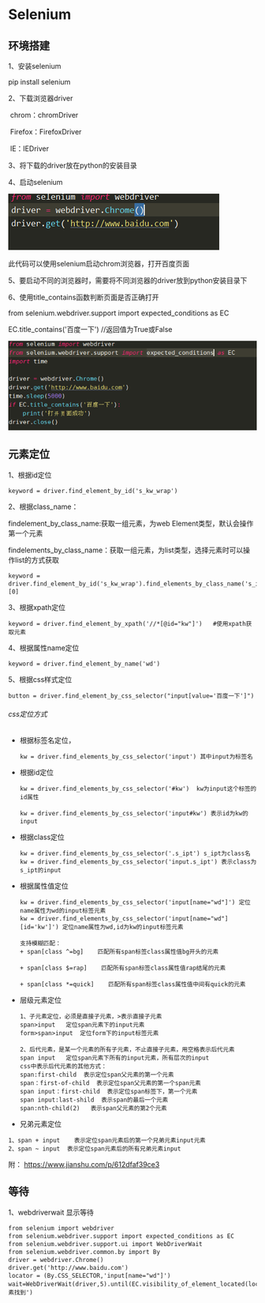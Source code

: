 # Selenium

## 环境搭建

1、安装selenium

pip install selenium

2、下载浏览器driver

​    chrom：chromDriver

​    Firefox：FirefoxDriver

​    IE：IEDriver

3、将下载的driver放在python的安装目录

4、启动selenium

![start_driver](../images/start_driver.png)

此代码可以使用selenium启动chrom浏览器，打开百度页面

5、要启动不同的浏览器时，需要将不同浏览器的driver放到python安装目录下

6、使用title_contains函数判断页面是否正确打开

from selenium.webdriver.support import expected_conditions as EC

EC.title_contains('百度一下')      //返回值为True或False

![title_contains](../images/title_contains.png)



## 元素定位

1、根据id定位

```
keyword = driver.find_element_by_id('s_kw_wrap')
```

2、根据class_name：

findelement_by_class_name:获取一组元素，为web Element类型，默认会操作第一个元素

findelements_by_class_name：获取一组元素，为list类型，选择元素时可以操作list的方式获取

```
keyword = driver.find_element_by_id('s_kw_wrap').find_elements_by_class_name('s_ipt')[0]
```

3、根据xpath定位

```
keyword = driver.find_element_by_xpath('//*[@id="kw"]')   #使用xpath获取元素
```

4、根据属性name定位

```
keyword = driver.find_element_by_name('wd') 
```

5、根据css样式定位

```
button = driver.find_element_by_css_selector("input[value='百度一下']")
```

###### css定位方式

+ 根据标签名定位，

  ```
  kw = driver.find_elements_by_css_selector('input') 其中input为标签名
  ```

+ 根据id定位

  ```
  kw = driver.find_elements_by_css_selector('#kw')  kw为input这个标签的id属性
  
  kw = driver.find_elements_by_css_selector('input#kw') 表示id为kw的input
  ```

+ 根据class定位

  ```
  kw = driver.find_elements_by_css_selector('.s_ipt') s_ipt为class名
  kw = driver.find_elements_by_css_selector('input.s_ipt') 表示class为s_ipt的input
  ```

+ 根据属性值定位

  ```
  kw = driver.find_elements_by_css_selector('input[name="wd"]') 定位name属性为wd的input标签元素
  kw = driver.find_elements_by_css_selector('input[name="wd"][id='kw']') 定位name属性为wd,id为kw的input标签元素
  
  支持模糊匹配：
  + span[class ^=bg]    匹配所有span标签class属性值bg开头的元素
  
  + span[class $=rap]    匹配所有span标签class属性值rap结尾的元素
  
  + span[class *=quick]    匹配所有span标签class属性值中间有quick的元素
  
  ```

+ 层级元素定位

  ```
  1、子元素定位，必须是直接子元素，>表示直接子元素
  span>input   定位span元素下的input元素
  form>span>input  定位form下的input标签元素
  
  2、后代元素，是某一个元素的所有子元素，不止直接子元素，用空格表示后代元素
  span input   定位span元素下所有的input元素，所有层次的input
  css中表示后代元素的其他方式：
  span:first-child  表示定位span父元素的第一个元素
  span：first-of-child  表示定位span父元素的第一个span元素
  span input：first-child  表示定位span标签下，第一个元素
  span input:last-shild  表示span的最后一个元素
  span:nth-child(2)   表示span父元素的第2个元素
  
  ```

+ 兄弟元素定位

```
1、span + input    表示定位span元素后的第一个兄弟元素input元素
2、span ~ input  表示定位span元素后的所有兄弟元素input
```

附： https://www.jianshu.com/p/612dfaf39ce3 

## 等待

1、webdriverwait 显示等待

```
from selenium import webdriver
from selenium.webdriver.support import expected_conditions as EC
from selenium.webdriver.support.ui import WebDriverWait
from selenium.webdriver.common.by import By
driver = webdriver.Chrome()
driver.get('http://www.baidu.com')
locator = (By.CSS_SELECTOR,'input[name="wd"]')
wait=WebDriverWait(driver,5).until(EC.visibility_of_element_located(locator),'元素找到')


```

